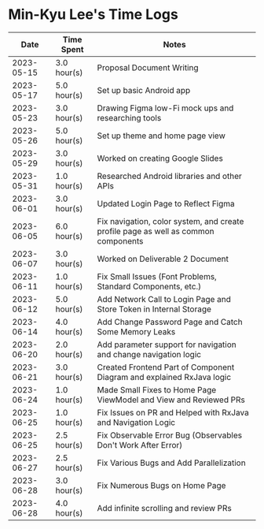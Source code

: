 # Min-Kyu Lee's Time Logs

| Date | Time Spent | Notes |
| - | - | - |
| 2023-05-15 | 3.0 hour(s) | Proposal Document Writing |
| 2023-05-17 | 5.0 hour(s) | Set up basic Android app |
| 2023-05-23 | 3.0 hour(s) | Drawing Figma low-Fi mock ups and researching tools |
| 2023-05-26 | 5.0 hour(s) | Set up theme and home page view |
| 2023-05-29 | 3.0 hour(s) | Worked on creating Google Slides |
| 2023-05-31 | 1.0 hour(s) | Researched Android libraries and other APIs |
| 2023-06-01 | 3.0 hour(s) | Updated Login Page to Reflect Figma |
| 2023-06-05 | 6.0 hour(s) | Fix navigation, color system, and create profile page as well as common components |
| 2023-06-07 | 3.0 hour(s) | Worked on Deliverable 2 Document |
| 2023-06-11 | 1.0 hour(s) | Fix Small Issues (Font Problems, Standard Components, etc.) |
| 2023-06-12 | 5.0 hour(s) | Add Network Call to Login Page and Store Token in Internal Storage |
| 2023-06-14 | 4.0 hour(s) | Add Change Password Page and Catch Some Memory Leaks |
| 2023-06-20 | 2.0 hour(s) | Add parameter support for navigation and change navigation logic |
| 2023-06-21 | 3.0 hour(s) | Created Frontend Part of Component Diagram and explained RxJava logic |
| 2023-06-24 | 1.0 hour(s) | Made Small Fixes to Home Page ViewModel and View and Reviewed PRs |
| 2023-06-25 | 1.0 hour(s) | Fix Issues on PR and Helped with RxJava and Navigation Logic |
| 2023-06-25 | 2.5 hour(s) | Fix Observable Error Bug (Observables Don't Work After Error) |
| 2023-06-27 | 2.5 hour(s) | Fix Various Bugs and Add Parallelization |
| 2023-06-28 | 3.0 hour(s) | Fix Numerous Bugs on Home Page |
| 2023-06-28 | 4.0 hour(s) | Add infinite scrolling and review PRs |
